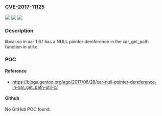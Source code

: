 ### [CVE-2017-11125](https://cve.mitre.org/cgi-bin/cvename.cgi?name=CVE-2017-11125)
![](https://img.shields.io/static/v1?label=Product&message=n%2Fa&color=blue)
![](https://img.shields.io/static/v1?label=Version&message=n%2Fa&color=blue)
![](https://img.shields.io/static/v1?label=Vulnerability&message=n%2Fa&color=brighgreen)

### Description

libxar.so in xar 1.6.1 has a NULL pointer dereference in the xar_get_path function in util.c.

### POC

#### Reference
- https://blogs.gentoo.org/ago/2017/06/28/xar-null-pointer-dereference-in-xar_get_path-util-c/

#### Github
No GitHub POC found.

